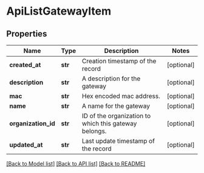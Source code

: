 # ApiListGatewayItem

## Properties
Name | Type | Description | Notes
------------ | ------------- | ------------- | -------------
**created_at** | **str** | Creation timestamp of the record | [optional] 
**description** | **str** | A description for the gateway | [optional] 
**mac** | **str** | Hex encoded mac address. | [optional] 
**name** | **str** | A name for the gateway | [optional] 
**organization_id** | **str** | ID of the organization to which this gateway belongs. | [optional] 
**updated_at** | **str** | Last update timestamp of the record | [optional] 

[[Back to Model list]](../README.md#documentation-for-models) [[Back to API list]](../README.md#documentation-for-api-endpoints) [[Back to README]](../README.md)


